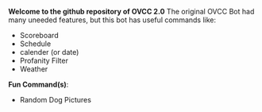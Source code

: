 **Welcome to the github repository of OVCC 2.0**
The original OVCC Bot had many uneeded features, but this bot has useful commands like:
- Scoreboard
- Schedule
- calender (or date)
- Profanity Filter
- Weather

**Fun Command(s)**:
- Random Dog Pictures
